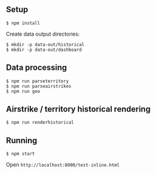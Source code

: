 Setup
-----
`$ npm install`

Create data output directories:
```
$ mkdir -p data-out/historical
$ mkdir -p data-out/dashboard
```

Data processing
---------------
```
$ npm run parseterritory
$ npm run parseairstrikes
$ npm run geo
```



Airstrike / territory historical rendering
--------------------------------
`$ npm run renderhistorical`

Running
--------
`$ npm start`

Open `http://localhost:8000/test-inline.html`
